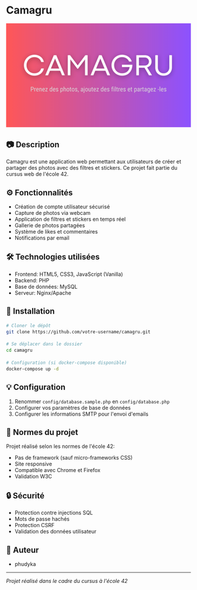 # Camagru

![Camagru Miniature](camagru.png)

## 📷 Description

Camagru est une application web permettant aux utilisateurs de créer et partager des photos avec des filtres et stickers. Ce projet fait partie du cursus web de l'école 42.

## ⚙️ Fonctionnalités

- Création de compte utilisateur sécurisé
- Capture de photos via webcam
- Application de filtres et stickers en temps réel
- Gallerie de photos partagées
- Système de likes et commentaires
- Notifications par email

## 🛠️ Technologies utilisées

- Frontend: HTML5, CSS3, JavaScript (Vanilla)
- Backend: PHP
- Base de données: MySQL
- Serveur: Nginx/Apache

## 🚀 Installation

```bash
# Cloner le dépôt
git clone https://github.com/votre-username/camagru.git

# Se déplacer dans le dossier
cd camagru

# Configuration (si docker-compose disponible)
docker-compose up -d
```

## 💡 Configuration

1. Renommer `config/database.sample.php` en `config/database.php`
2. Configurer vos paramètres de base de données
3. Configurer les informations SMTP pour l'envoi d'emails

## 📝 Normes du projet

Projet réalisé selon les normes de l'école 42:
- Pas de framework (sauf micro-frameworks CSS)
- Site responsive
- Compatible avec Chrome et Firefox
- Validation W3C

## 🔒 Sécurité

- Protection contre injections SQL
- Mots de passe hachés
- Protection CSRF
- Validation des données utilisateur

## 👤 Auteur

- phudyka

---
*Projet réalisé dans le cadre du cursus à l'école 42*
